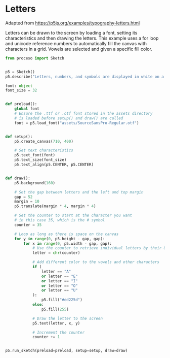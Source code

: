 # Letters

Adapted from https://p5js.org/examples/typography-letters.html

Letters can be drawn to the screen by loading a font, setting its
characteristics and then drawing the letters. This example uses a for loop and
unicode reference numbers to automatically fill the canvas with characters in
a grid. Vowels are selected and given a specific fill color. 

```python
from proceso import Sketch


p5 = Sketch()
p5.describe("Letters, numbers, and symbols are displayed in white on a gray background. Vowels are highlighted in pink.")

font: object
font_size = 32


def preload():
    global font
    # Ensure the .ttf or .otf font stored in the assets directory
    # is loaded before setup() and draw() are called
    font = p5.load_font("assets/SourceSansPro-Regular.otf")


def setup():
    p5.create_canvas(710, 400)

    # Set text characteristics
    p5.text_font(font)
    p5.text_size(font_size)
    p5.text_align(p5.CENTER, p5.CENTER)


def draw():
    p5.background(160)

    # Set the gap between letters and the left and top margin
    gap = 52
    margin = 10
    p5.translate(margin * 4, margin * 4)

    # Set the counter to start at the character you want
    # in this case 35, which is the # symbol
    counter = 35

    # Loop as long as there is space on the canvas
    for y in range(0, p5.height - gap, gap):
        for x in range(0, p5.width - gap, gap):
            # Use the counter to retrieve individual letters by their Unicode number
            letter = chr(counter)

            # Add different color to the vowels and other characters
            if (
                letter == "A"
                or letter == "E"
                or letter == "I"
                or letter == "O"
                or letter == "U"
            ):
                p5.fill("#ed225d")
            else:
                p5.fill(255)

            # Draw the letter to the screen
            p5.text(letter, x, y)

            # Increment the counter
            counter += 1


p5.run_sketch(preload=preload, setup=setup, draw=draw)
```

